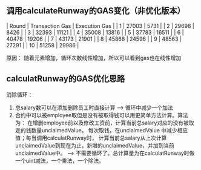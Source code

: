 ## 调用calculateRunway的GAS变化（非优化版本）

| Round | Transaction Gas | Execution Gas |
| 1 | 27003 | 5731 |
| 2 | 29698 | 8426 |
| 3 | 32393 | 11121 |
| 4 | 35008 | 13816 |
| 5 | 37783 | 16511 |
| 6 | 40478 | 19206 |
| 7 | 43173 | 21901 |
| 8 | 45868 | 24596 |
| 9 | 48563 | 27291 |
| 10 | 51258 | 29986 |

原因： 随着元素增加，循环次数线性增加，所以可以看到gas也在线性增加

## calculatRunway的GAS优化思路
消除循环：
1. 总salary数可以在添加删除员工时直接计算  -->  循环中减少一个加法
2. 合约中可以被employee取但是没有被取得钱可以用更简单方法计算。算法为：
在增删employee前以及修改工资前，计算当前总salary对应的没有被取走的钱数量unclaimedValue。
每次取钱，在unclaimedValue 中减少相应值；每当调用calculatRunway时，
计算当前总salary从上次计算unclaimedValue到现在为止，新增的unclaimedValue，并加到当前
unclaimedValue中。  -->  不需要循环了。总计算量为在calculatRunway时做一个uint减法，一个乘法，一个除法。
